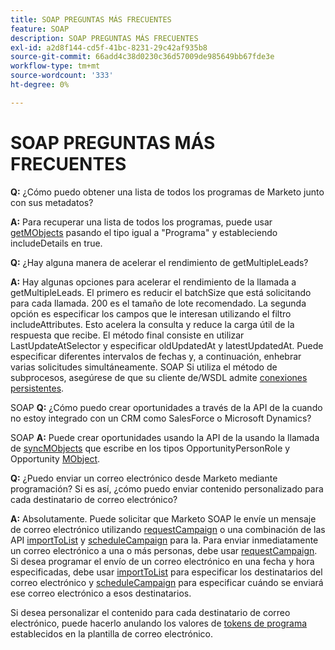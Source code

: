 ```yaml
---
title: SOAP PREGUNTAS MÁS FRECUENTES
feature: SOAP
description: SOAP PREGUNTAS MÁS FRECUENTES
exl-id: a2d8f144-cd5f-41bc-8231-29c42af935b8
source-git-commit: 66add4c38d0230c36d57009de985649bb67fde3e
workflow-type: tm+mt
source-wordcount: '333'
ht-degree: 0%

---
```


# SOAP PREGUNTAS MÁS FRECUENTES

**Q:** ¿Cómo puedo obtener una lista de todos los programas de Marketo junto con sus metadatos?

**A:** Para recuperar una lista de todos los programas, puede usar [getMObjects](./getmobjects.md) pasando el tipo igual a &quot;Programa&quot; y estableciendo includeDetails en true.

**Q:** ¿Hay alguna manera de acelerar el rendimiento de getMultipleLeads?

**A:** Hay algunas opciones para acelerar el rendimiento de la llamada a getMultipleLeads. El primero es reducir el batchSize que está solicitando para cada llamada. 200 es el tamaño de lote recomendado. La segunda opción es especificar los campos que le interesan utilizando el filtro includeAttributes. Esto acelera la consulta y reduce la carga útil de la respuesta que recibe. El método final consiste en utilizar LastUpdateAtSelector y especificar oldUpdatedAt y latestUpdatedAt. Puede especificar diferentes intervalos de fechas y, a continuación, enhebrar varias solicitudes simultáneamente. SOAP Si utiliza el método de subprocesos, asegúrese de que su cliente de/WSDL admite [conexiones persistentes](https://www.w3.org/Protocols/rfc2616/rfc2616-sec8.html).

SOAP **Q:** ¿Cómo puedo crear oportunidades a través de la API de la cuando no estoy integrado con un CRM como SalesForce o Microsoft Dynamics?

SOAP **A:** Puede crear oportunidades usando la API de la usando la llamada de [syncMObjects](syncmobjects.md) que escribe en los tipos OpportunityPersonRole y Opportunity [MObject](marketo-objects.md).

**Q:** ¿Puedo enviar un correo electrónico desde Marketo mediante programación? Si es así, ¿cómo puedo enviar contenido personalizado para cada destinatario de correo electrónico?

**A:** Absolutamente. Puede solicitar que Marketo SOAP le envíe un mensaje de correo electrónico utilizando [requestCampaign](requestcampaign.md) o una combinación de las API [importToList](importtolist.md) y [scheduleCampaign](schedulecampaign.md) para la. Para enviar inmediatamente un correo electrónico a una o más personas, debe usar [requestCampaign](requestcampaign.md). Si desea programar el envío de un correo electrónico en una fecha y hora especificadas, debe usar [importToList](importtolist.md) para especificar los destinatarios del correo electrónico y [scheduleCampaign](schedulecampaign.md) para especificar cuándo se enviará ese correo electrónico a esos destinatarios.

Si desea personalizar el contenido para cada destinatario de correo electrónico, puede hacerlo anulando los valores de [tokens de programa](../rest-api/tokens.md) establecidos en la plantilla de correo electrónico.
